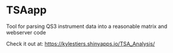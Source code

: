 # TSAapp
Tool for parsing QS3 instrument data into a reasonable matrix and webserver code 

Check it out at: https://kylestiers.shinyapps.io/TSA_Analysis/
